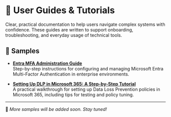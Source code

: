 # 🧭 User Guides & Tutorials

Clear, practical documentation to help users navigate complex systems with confidence. These guides are written to support onboarding, troubleshooting, and everyday usage of technical tools.

## 📂 Samples

- **[Entra MFA Administration Guide](./Entra%20MFA%20Admin%20Guide.md)**  
  Step-by-step instructions for configuring and managing Microsoft Entra Multi-Factor Authentication in enterprise environments.

- **[Setting Up DLP in Microsoft 365: A Step-by-Step Tutorial](./MS%20DLP%20365%20Tutorial.md)**  
  A practical walkthrough for setting up Data Loss Prevention policies in Microsoft 365, including tips for testing and policy tuning.

---

📌 _More samples will be added soon. Stay tuned!_
